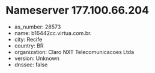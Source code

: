 # Nameserver 177.100.66.204

* as_number: 28573
* name: b16442cc.virtua.com.br.
* city: Recife
* country: BR
* organization: Claro NXT Telecomunicacoes Ltda
* version: Unknown
* dnssec: false
